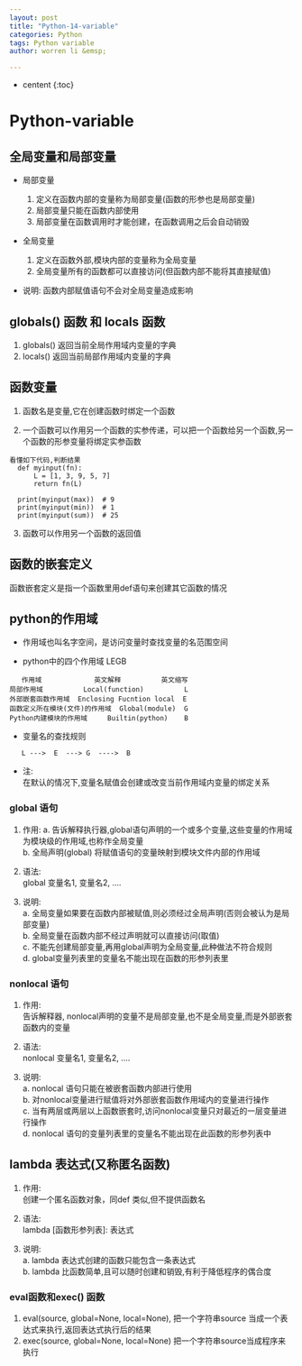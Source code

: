 ```yaml
---
layout: post
title: "Python-14-variable"
categories: Python
tags: Python variable
author: worren li &emsp;

---
```


* centent
{:toc}

# Python-variable  
## 全局变量和局部变量

* 局部变量
    1. 定义在函数内部的变量称为局部变量(函数的形参也是局部变量)
    2. 局部变量只能在函数内部使用
    3. 局部变量在函数调用时才能创建，在函数调用之后会自动销毁

* 全局变量
    1. 定义在函数外部,模块内部的变量称为全局变量
    2. 全局变量所有的函数都可以直接访问(但函数内部不能将其直接赋值)
* 说明:
   函数内部赋值语句不会对全局变量造成影响
   
## globals() 函数 和 locals 函数  
   1. globals()  返回当前全局作用域内变量的字典  
   2. locals()  返回当前局部作用域内变量的字典  

## 函数变量  
   1. 函数名是变量,它在创建函数时绑定一个函数  

   2. 一个函数可以作用另一个函数的实参传递，可以把一个函数给另一个函数,另一个函数的形参变量将绑定实参函数   

```
看懂如下代码,判断结果
  def myinput(fn):
      L = [1, 3, 9, 5, 7]
      return fn(L)

  print(myinput(max))  # 9
  print(myinput(min))  # 1
  print(myinput(sum))  # 25
```
   3. 函数可以作用另一个函数的返回值  

## 函数的嵌套定义   
   函数嵌套定义是指一个函数里用def语句来创建其它函数的情况  

## python的作用域  
   * 作用域也叫名字空间，是访问变量时查找变量的名范围空间  

   * python中的四个作用域 LEGB  

```
   作用域             英文解释          英文缩写
局部作用域          Local(function)          L
外部嵌套函数作用域  Enclosing Fucntion local  E
函数定义所在模块(文件)的作用域  Global(module)  G
Python内建模块的作用域     Builtin(python)    B
```

* 变量名的查找规则  

```
   L --->  E  ---> G  ---->  B
```

* 注:  
   在默认的情况下,变量名赋值会创建或改变当前作用域内变量的绑定关系  

### global 语句
1. 作用:
    a. 告诉解释执行器,global语句声明的一个或多个变量,这些变量的作用域为模块级的作用域,也称作全局变量  
    b. 全局声明(global) 将赋值语句的变量映射到模块文件内部的作用域  
2. 语法:  
    global 变量名1, 变量名2, ....  

3. 说明:  
    a. 全局变量如果要在函数内部被赋值,则必须经过全局声明(否则会被认为是局部变量)  
    b. 全局变量在函数内部不经过声明就可以直接访问(取值)  
    c. 不能先创建局部变量,再用global声明为全局变量,此种做法不符合规则  
    d. global变量列表里的变量名不能出现在函数的形参列表里  


### nonlocal 语句
1. 作用:  
    告诉解释器, nonlocal声明的变量不是局部变量,也不是全局变量,而是外部嵌套函数内的变量  
2. 语法:  
    nonlocal 变量名1, 变量名2, ....  

3. 说明:  
    a. nonlocal 语句只能在被嵌套函数内部进行使用  
    b. 对nonlocal变量进行赋值将对外部嵌套函数作用域内的变量进行操作  
    c. 当有两层或两层以上函数嵌套时,访问nonlocal变量只对最近的一层变量进行操作  
    d. nonlocal 语句的变量列表里的变量名不能出现在此函数的形参列表中  


## lambda 表达式(又称匿名函数)
1. 作用:  
    创建一个匿名函数对象，同def 类似,但不提供函数名  
2. 语法:  
    lambda [函数形参列表]: 表达式  

3. 说明:  
    a. lambda 表达式创建的函数只能包含一条表达式  
    b. lambda 比函数简单,且可以随时创建和销毁,有利于降低程序的偶合度 
    

### eval函数和exec() 函数  
1. eval(source, global=None, local=None), 把一个字符串source 当成一个表达式来执行,返回表达式执行后的结果  
2. exec(source, global=None, local=None)  把一个字符串source当成程序来执行  

